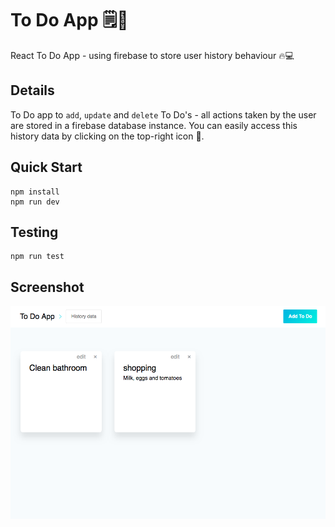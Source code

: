 # To Do App 🗒️📎
React To Do App - using firebase to store user history behaviour 🔥💻 

## Details 
To Do app to `add`, `update` and `delete` To Do's - all actions taken by the user are stored in a firebase database instance. You can easily access this history data by clicking on the top-right icon 📖.

## Quick Start 
```
npm install
npm run dev 
``` 

## Testing 
```
npm run test 
``` 

## Screenshot

![example-screenshot](https://github.com/AlberErre/To-Do-App/blob/master/example-screenshot.png?raw=true)
